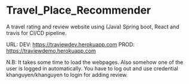 # Travel_Place_Recommender
A travel rating and review website using (Java) Spring boot, React and travis for CI/CD pipeline.

URL:
  DEV: https://traviewdev.herokuapp.com
  PROD: https://traviewdemo.herokuapp.com
  
N.B: It takes some time to load the webpages. Also somehow one of the user is logged in automatically. You have to log out and use credential khanguyen/khanguyen to login for adding review.
